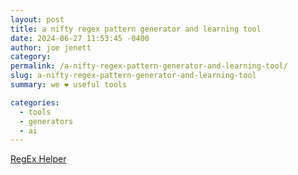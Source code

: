 ```yaml
---
layout: post
title: a nifty regex pattern generator and learning tool
date: 2024-06-27 11:53:45 -0400
author: joe jenett
category: 
permalink: /a-nifty-regex-pattern-generator-and-learning-tool/
slug: a-nifty-regex-pattern-generator-and-learning-tool
summary: we ❤️ useful tools

categories:
  - tools
  - generators
  - ai
---
```

<a title="RegEx Helper" href="https://regex.fav83.com/">RegEx Helper</a>

<a style="display:none;" href="https://brid.gy/publish/mastodon"><small>(cross-posted to mastodon)</small></a>